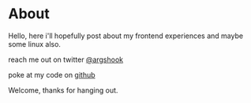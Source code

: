 # About

Hello, here i'll hopefully post about my frontend experiences and maybe some linux also.

reach me out on twitter [@argshook](https://twitter.com/argshook)

poke at my code on [github](https://github.com/argshook)

Welcome, thanks for hanging out.

